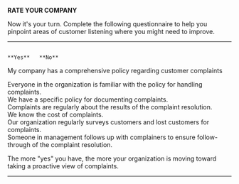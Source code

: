 **RATE YOUR COMPANY**

Now it's your turn. Complete the following questionnaire to help you
pinpoint areas of customer listening where you might need to improve.

  ------------------------------------------------------------------------------------------------------------- --------- --------
                                                                                                                **Yes**   **No**
                                                                                                                          
  My company has a comprehensive policy regarding customer complaints                                                     
                                                                                                                          
  Everyone in the organization is familiar with the policy for handling complaints.                                       
  We have a specific policy for documenting complaints.                                                                   
  Complaints are regularly about the results of the complaint resolution.                                                 
  We know the cost of complaints.                                                                                         
  Our organization regularly surveys customers and lost customers for complaints.                                         
  Someone in management follows up with complainers to ensure follow-through of the complaint resolution.                 
                                                                                                                          
  The more "yes" you have, the more your organization is moving toward taking a proactive view of complaints.             
                                                                                                                          
  ------------------------------------------------------------------------------------------------------------- --------- --------
